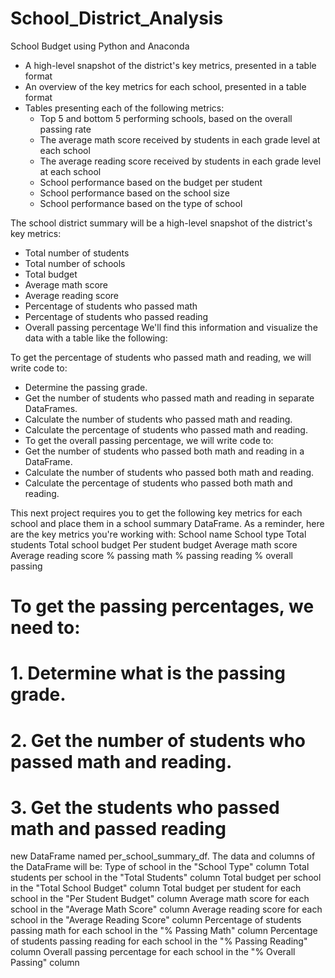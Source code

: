 # School_District_Analysis
School Budget using Python and Anaconda


* A high-level snapshot of the district's key metrics, presented in a table format
* An overview of the key metrics for each school, presented in a table format
* Tables presenting each of the following metrics:
    * Top 5 and bottom 5 performing schools, based on the overall passing rate
    * The average math score received by students in each grade level at each school
    * The average reading score received by students in each grade level at each school
    * School performance based on the budget per student
    * School performance based on the school size 
    * School performance based on the type of school

The school district summary will be a high-level snapshot of the district's key metrics:
* Total number of students
* Total number of schools
* Total budget
* Average math score
* Average reading score
* Percentage of students who passed math
* Percentage of students who passed reading
* Overall passing percentage
We'll find this information and visualize the data with a table like the following:

To get the percentage of students who passed math and reading, we will write code to:
* Determine the passing grade.
* Get the number of students who passed math and reading in separate DataFrames.
* Calculate the number of students who passed math and reading.
* Calculate the percentage of students who passed math and reading.
* To get the overall passing percentage, we will write code to:
* Get the number of students who passed both math and reading in a DataFrame.
* Calculate the number of students who passed both math and reading.
* Calculate the percentage of students who passed both math and reading.

This next project requires you to get the following key metrics for each school and place them in a school summary DataFrame. As a reminder, here are the key metrics you're working with: 
School name
School type
Total students
Total school budget
Per student budget
Average math score
Average reading score
% passing math
% passing reading
% overall passing

 # To get the passing percentages, we need to:
 # 1. Determine what is the passing grade.
 # 2. Get the number of students who passed math and reading.
 # 3. Get the students who passed math and passed reading

new DataFrame named per_school_summary_df. The data and columns of the DataFrame will be:
Type of school in the "School Type" column
Total students per school in the "Total Students" column
Total budget per school in the "Total School Budget" column
Total budget per student for each school in the "Per Student Budget" column
Average math score for each school in the "Average Math Score" column
Average reading score for each school in the "Average Reading Score" column
Percentage of students passing math for each school in the "% Passing Math" column
Percentage of students passing reading for each school in the "% Passing Reading" column
Overall passing percentage for each school in the "% Overall Passing" column
